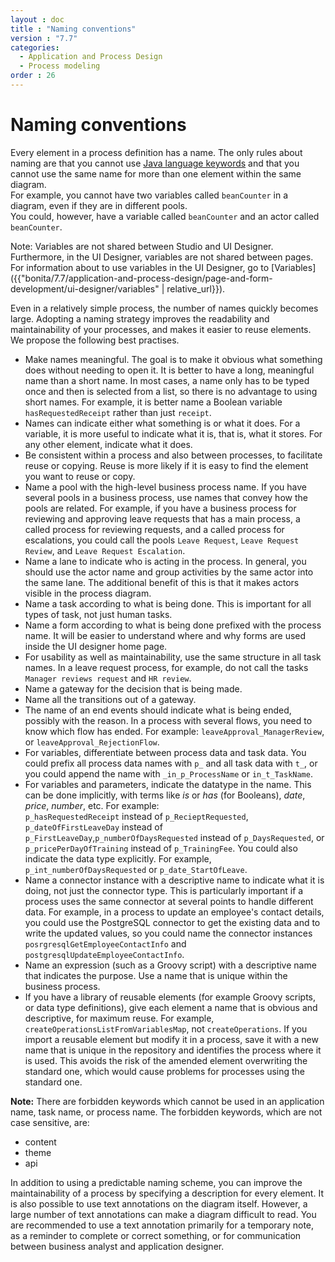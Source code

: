 ```yaml
---
layout : doc
title : "Naming conventions"
version : "7.7"
categories:
  - Application and Process Design
  - Process modeling
order : 26
---
```

# Naming conventions

Every element in a process definition has a name. The only rules about naming are that you cannot use [Java language keywords](http://docs.oracle.com/javase/tutorial/java/nutsandbolts/_keywords.html) and that you cannot use the same name for more than one element within the same diagram.  
For example, you cannot have two variables called `beanCounter` in a diagram, even if they are in different pools.  
You could, however, have a variable called `beanCounter` and an actor called `beanCounter`.

Note: Variables are not shared between Studio and UI Designer. Furthermore, in the UI Designer, variables are not shared between pages. 
For information about to use variables in the UI Designer, go to [Variables]({{"bonita/7.7/application-and-process-design/page-and-form-development/ui-designer/variables" | relative_url}}).

Even in a relatively simple process, the number of names quickly becomes large. Adopting a naming strategy improves the readability and maintainability of your processes, and makes it easier to reuse elements. We propose the following best practises.

* Make names meaningful. The goal is to make it obvious what something does without needing to open it. It is better to have a long, meaningful name than a short name. In most cases, a name only has to be typed once and then is selected from a list, so there is no advantage to using short names. For example, it is better name a Boolean variable `hasRequestedReceipt` rather than just `receipt`.
* Names can indicate either what something is or what it does. For a variable, it is more useful to indicate what it is, that is, what it stores. For any other element, indicate what it does.
* Be consistent within a process and also between processes, to facilitate reuse or copying. Reuse is more likely if it is easy to find the element you want to reuse or copy.
* Name a pool with the high-level business process name. If you have several pools in a business process, use names that convey how the pools are related. For example, if you have a business process for reviewing and approving leave requests that has a main process, a called process for reviewing requests, and a called process for escalations, you could call the pools `Leave Request`, `Leave Request Review`, and `Leave Request Escalation`.
* Name a lane to indicate who is acting in the process. In general, you should use the actor name and group activities by the same actor into the same lane. The additional benefit of this is that it makes actors visible in the process diagram.
* Name a task according to what is being done. This is important for all types of task, not just human tasks.
* Name a form according to what is being done prefixed with the process name. It will be easier to understand where and why forms are used inside the UI designer home page.
* For usability as well as maintainability, use the same structure in all task names. In a leave request process, for example, do not call the tasks `Manager reviews request` and `HR review`.
* Name a gateway for the decision that is being made.
* Name all the transitions out of a gateway.
* The name of an end events should indicate what is being ended, possibly with the reason. In a process with several flows, you need to know which flow has ended. For example: `leaveApproval_ManagerReview`, or `leaveApproval_RejectionFlow`.
* For variables, differentiate between process data and task data. You could prefix all process data names with `p_` and all task data with `t_`, or you could append the name with `_in_p_ProcessName` or `in_t_TaskName`.
* For variables and parameters, indicate the datatype in the name. This can be done implicitly, with terms like _is_ or _has_ (for Booleans), _date_, _price_, _number_, etc. For example:  
`p_hasRequestedReceipt` instead of `p_RecieptRequested`, `p_dateOfFirstLeaveDay` instead of `p_FirstLeaveDay`,`p_numberOfDaysRequested` instead of `p_DaysRequested`, or `p_pricePerDayOfTraining` instead of `p_TrainingFee`. You could also indicate the data type explicitly. For example, `p_int_numberOfDaysRequested` or `p_date_StartOfLeave`.
* Name a connector instance with a descriptive name to indicate what it is doing, not just the connector type. This is particularly important if a process uses the same connector at several points to handle different data. For example, in a process to update an employee's contact details, you could use the PostgreSQL connector to get the existing data and to write the updated values, so you could name the connector instances `posrgresqlGetEmployeeContactInfo` and `postgresqlUpdateEmployeeContactInfo`.
* Name an expression (such as a Groovy script) with a descriptive name that indicates the purpose. Use a name that is unique within the business process.
* If you have a library of reusable elements (for example Groovy scripts, or data type definitions), give each element a name that is obvious and descriptive, for maximum reuse. For example, `createOperationsListFromVariablesMap`, not `createOperations`. If you import a reusable element but modify it in a process, save it with a new name that is unique in the repository and identifies the process where it is used. This avoids the risk of the amended element overwriting the standard one, which would cause problems for processes using the standard one.

**Note:** There are forbidden keywords which cannot be used in an application name, task name, or process name. 
The forbidden keywords, which are not case sensitive, are: 
* content
* theme
* api

In addition to using a predictable naming scheme, you can improve the maintainability of a process by specifying a description for every element. It is also possible to use text annotations on the diagram itself. However, a large number of text annotations can make a diagram difficult to read. You are recommended to use a text annotation primarily for a temporary note, as a reminder to complete or correct something, or for communication between business analyst and application designer.
